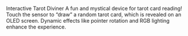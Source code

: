 Interactive Tarot Diviner
A fun and mystical device for tarot card reading! Touch the sensor to “draw” a random tarot card, which is revealed on an OLED screen. Dynamic effects like pointer rotation and RGB lighting enhance the experience.

